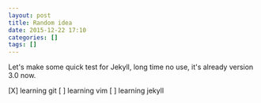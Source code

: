 ```yaml
---
layout: post
title: Random idea
date: 2015-12-22 17:10
categories: []
tags: []
---
```


Let's make some quick test for Jekyll, long time no use, 
it's already version 3.0 now.

[X] learning git
[ ] learning vim
[ ] learning jekyll	
